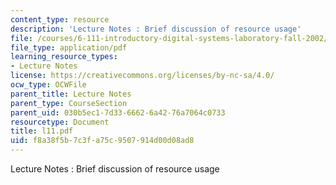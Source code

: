 ```yaml
---
content_type: resource
description: 'Lecture Notes : Brief discussion of resource usage'
file: /courses/6-111-introductory-digital-systems-laboratory-fall-2002/f8a38f5b7c3fa75c9507914d00d08ad8_l11.pdf
file_type: application/pdf
learning_resource_types:
- Lecture Notes
license: https://creativecommons.org/licenses/by-nc-sa/4.0/
ocw_type: OCWFile
parent_title: Lecture Notes
parent_type: CourseSection
parent_uid: 030b5ec1-7d33-6662-6a42-76a7064c0733
resourcetype: Document
title: l11.pdf
uid: f8a38f5b-7c3f-a75c-9507-914d00d08ad8
---
```

Lecture Notes : Brief discussion of resource usage